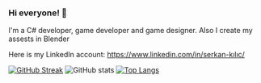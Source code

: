 ### Hi everyone! 👋


I'm a C# developer, game developer and game designer. Also I create my assests in Blender

Here is my LinkedIn account: https://www.linkedin.com/in/serkan-kılıc/


[![GitHub Streak](https://streak-stats.demolab.com?user=Serkan-K&theme=github-dark&hide_border=true&border_radius=5&fire=EB0000&ring=02EBBF&currStreakNum=FFFFFF&sideNums=EB09E8&stroke=EBEBEB&dates=EBEBEB&currStreakLabel=DDEB38&sideLabels=0AEB7D)](https://git.io/streak-stats)
![GitHub stats](https://github-readme-stats.vercel.app/api?username=Serkan-K&show_icons=true&theme=vue-dark)
[![Top Langs](https://github-readme-stats.vercel.app/api/top-langs/?username=Serkan-K&layout=compact&theme=vue-dark&hide=kotlin,swift,objective-c)](https://github.com/Serkan-K)


<!--
**Serkan-K/Serkan-K** is a ✨ _special_ ✨ repository because its `README.md` (this file) appears on your GitHub profile.

Here are some ideas to get you started:

- 🔭 I’m currently working on ...
- 🌱 I’m currently learning ...
- 👯 I’m looking to collaborate on ...
- 🤔 I’m looking for help with ...
- 💬 Ask me about ...
- 📫 How to reach me: ...
- 😄 Pronouns: ...
- ⚡ Fun fact: ...
-->
